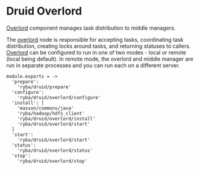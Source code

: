 
# Druid Overlord

[Overlord] component manages task distribution to middle managers.

The [overlord] node is responsible for accepting tasks, coordinating task 
distribution, creating locks around tasks, and returning statuses to callers. 
[Overlord] can be configured to run in one of two modes - local or remote (local 
being default). In remote mode, the overlord and middle manager are run in 
separate processes and you can run each on a different server.

[overlord]: http://druid.io/docs/latest/design/indexing-service.html

    module.exports = ->
      'prepare':
        'ryba/druid/prepare'
      'configure':
        'ryba/druid/overlord/configure'
      'install': [
        'masson/commons/java'
        'ryba/hadoop/hdfs_client'
        'ryba/druid/overlord/install'
        'ryba/druid/overlord/start'
      ]
      'start':
        'ryba/druid/overlord/start'
      'status':
        'ryba/druid/overlord/status'
      'stop':
        'ryba/druid/overlord/stop'
